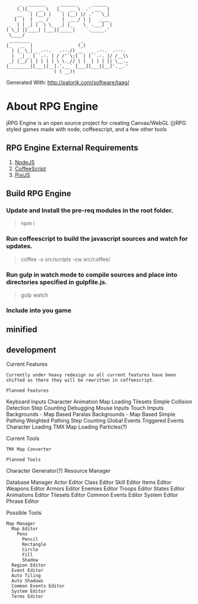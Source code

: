          _  _______     _______     ______
        (_)|_   __ \   |_   __ \  .' ___  |
        __   | |__) |    | |__) |/ .'   \_|
       [  |  |  __ /     |  ___/ | |   ____
     _  | | _| |  \ \_  _| |_    \ `.___]  |
    [ \_| ||____| |___||_____|    `._____.'
     \____/
     ________                   _
    |_   __  |                 (_)
      | |_ \_| _ .--.   .--./) __   _ .--.  .---.
      |  _| _ [ `.-. | / /'`\;[  | [ `.-. |/ /__\\
     _| |__/ | | | | | \ \._// | |  | | | || \__.,
    |________|[___||__].',__` [___][___||__]'.__.'
                      ( ( __))

Generated With: http://patorjk.com/software/taag/

About RPG Engine
======================================
jRPG Engine is an open source project for creating Canvas/WebGL (j)RPG styled games made with node, coffeescript, and a few other tools

RPG Engine External Requirements
--------------------------------------
1. [NodeJS](http://www.nodejs.org/)
2. [CoffeeScript](http://www.coffeescript.org/)
3. [PixiJS](http://www.pixijs.com/)

Build RPG Engine
--------------------------------------
### Update and Install the pre-req modules in the root folder.
> npm i

### Run coffeescript to build the javascript sources and watch for updates.
> coffee -o src/scripts -cw src/coffee/

### Run gulp in watch mode to compile sources and place into directories specified in gulpfile.js.
> gulp watch

### Include into you game
## minified
> <script src="path/to/rpg.min.js"></script>
## development
> <script src="path/to/rpg.dev.js"></script>


Current Features
~~~~~~~~~~~~~~~~~~~~~~~~~~~~~~~~~~~~~~
Currently under heavy redesign so all current features have been shifted as there they will be rewritten in coffeescript.

Planned Features
~~~~~~~~~~~~~~~~~~~~~~~~~~~~~~~~~~~~~~
Keyboard Inputs
Character Animation
Map Loading
Tilesets
Simple Collision Detection
Step Counting
Debugging
Mouse Inputs
Touch Imputs
Backgrounds - Map Based
Paralax Backgrounds - Map Based
Simple Pathing
Weighted Pathing
Step Counting
Global Events
Triggered Events
Character Loading
TMX Map Loading
Particles(?)

Current Tools
~~~~~~~~~~~~~~~~~~~~~~~~~~~~~~~~~~~~~~
TMX Map Converter

Planned Tools
~~~~~~~~~~~~~~~~~~~~~~~~~~~~~~~~~~~~~~
Character Generator(?)
Resource Manager

Database Manager
  Actor Editor
  Class Editor
  Skill Editor
  Items Editor
  Weapons Editor
  Armors Editor
  Enemies Editor
  Troops Editor
  States Editor
  Animations Editor
  Tilesets Editor
  Common Events Editor
  System Editor
  Phrase Editor

Possible Tools
~~~~~~~~~~~~~~~~~~~~~~~~~~~~~~~~~~~~~~
Map Manager
  Map Editor
    Pens
      Pencil
      Rectangle
      Circle
      Fill
      Shadow
  Region Editor
  Event Editor
  Auto Tiling
  Auto Shadows
  Common Events Editor
  System Editor
  Terms Editor